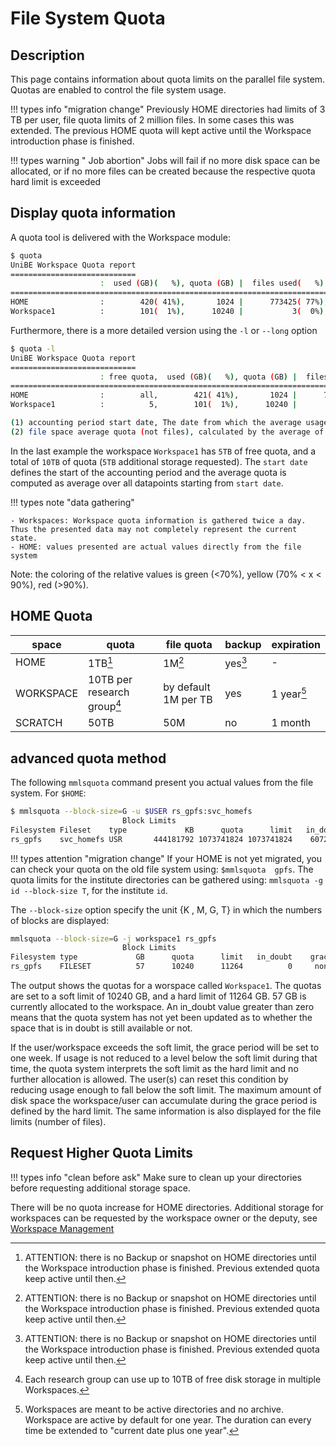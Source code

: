 # File System Quota

## Description

This page contains information about quota limits on the parallel file system. Quotas are enabled to control the file system usage.

!!! types info "migration change"
    Previously HOME directories had limits of 3 TB per user, file quota limits of 2 million files. In some cases this was extended. The previous HOME quota will kept active until the Workspace introduction phase is finished. 

!!! types warning " Job abortion"
    Jobs will fail if no more disk space can be allocated, or if no more files can be created because the respective quota hard limit is exceeded 

## Display quota information

A quota tool is delivered with the Workspace module:

```Bash
$ quota
UniBE Workspace Quota report
============================
                    :  used (GB)(   %), quota (GB) |  files used(   %),      quota
==================================================================================
HOME                :        420( 41%),       1024 |      773425( 77%),    1000000
Workspace1          :        101(  1%),      10240 |           3(  0%),   10000000
```
Furthermore, there is a more detailed version using the `-l` or `--long` option
```Bash
$ quota -l
UniBE Workspace Quota report
============================
                    : free quota,  used (GB)(   %), quota (GB) |  files used(   %),      quota | start date(1), average quota(2)
================================================================================================================================
HOME                :        all,        421( 41%),       1024 |      796058( 79%),    1000000 |              ,
Workspace1          :          5,        101(  1%),      10240 |           4(  0%),   10000000 |    2021-02-25,           7.5833

(1) accounting period start date, The date from which the average usage is computed.
(2) file space average quota (not files), calculated by the average of messured values in the actual accounting period.
```

In the last example the workspace `Workspace1` has `5TB` of free quota, and a total of `10TB` of quota (`5TB` additional storage requested). The `start date` defines the start of the accounting period and the average quota is computed as average over all datapoints starting from `start date`. 

!!! types note "data gathering"

    - Workspaces: Workspace quota information is gathered twice a day. Thus the presented data may not completely represent the current state.
    - HOME: values presented are actual values directly from the file system

Note: the coloring of the relative values is green (<70%), yellow (70% < x < 90%), red (>90%).


## HOME Quota

| space | quota | file quota | backup | expiration |
| ----- | ----- | ---------- | ------ | ---------- |
| HOME | 1TB[^mig] | 1M[^mig] | yes[^mig] | - |
| WORKSPACE | 10TB per research group[^QpRG] | by default 1M per TB | yes | 1 year[^WSdur] |
| SCRATCH | 50TB | 50M | no | 1 month |

[^mig]: ATTENTION: there is no Backup or snapshot on HOME directories until the Workspace introduction phase is finished. Previous extended quota keep active until then. 
[^QpRG]: Each research group can use up to 10TB of free disk storage in multiple Workspaces. 
[^WSdur]: Workspaces are meant to be active directories and no archive. Workspace are active by default for one year. The duration can every time be extended to "current date plus one year". 

## advanced quota method

The following `mmlsquota` command present you actual values from the file system. 
For `$HOME`:

```Bash
$ mmlsquota --block-size=G -u $USER rs_gpfs:svc_homefs
                         Block Limits                                               |     File Limits
Filesystem Fileset    type             KB      quota      limit   in_doubt    grace |    files   quota    limit in_doubt    grace  Remarks
rs_gpfs    svc_homefs USR       444181792 1073741824 1073741824    6072144     none |   815985 1000000  1000000     2462     none
```

!!! types attention "migration change"
    If your HOME is not yet migrated, you can check your quota on the old file system using: `$mmlsquota  gpfs`. The quota limits for the institute directories can be gathered using: `mmlsquota -g id --block-size T`, for the institute `id`.


The `--block-size` option specify the unit {K , M, G, T} in which the numbers of blocks are displayed:

```Bash
mmlsquota --block-size=G -j workspace1 rs_gpfs
                         Block Limits                                    |     File Limits
Filesystem type             GB      quota      limit   in_doubt    grace |    files   quota    limit in_doubt    grace  Remarks
rs_gpfs    FILESET          57      10240      11264          0     none |        5 10000000 11000000        0     none
```

The output shows the quotas for a worspace called `Workspace1`. The quotas are set to a soft limit of 10240 GB, and a hard limit of 11264 GB. 57 GB is currently allocated to the workspace. An in_doubt value greater than zero means that the quota system has not yet been updated as to whether the space that is in doubt is still available or not. 

If the user/workspace exceeds the soft limit, the grace period will be set to one week. If usage is not reduced to a level below the soft limit during that time, the quota system interprets the soft limit as the hard limit and no further allocation is allowed. The user(s) can reset this condition by reducing usage enough to fall below the soft limit. The maximum amount of disk space the workspace/user can accumulate during the grace period is defined by the hard limit. The same information is also displayed for the file limits (number of files).

## Request Higher Quota Limits

!!! types info "clean before ask"
    Make sure to clean up your directories before requesting additional storage space. 

There will be no quota increase for HOME directories. Additional storage for workspaces can be requested by the workspace owner or the deputy, see [Workspace Management](../hpc-workspaces/management.md#additional-storage)

